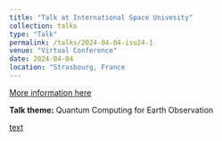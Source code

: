 ```yaml
---
title: "Talk at International Space Univesity"
collection: talks
type: "Talk"
permalink: /talks/2024-04-04-isu24-1
venue: "Virtual Conference"
date: 2024-04-04
location: "Strasbourg, France
---
```


[More information here](https://www.isunet.edu/)

**Talk theme:**
Quantum Computing for Earth Observation

[text](https://www.isunet.edu/)